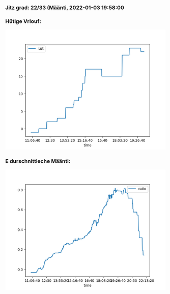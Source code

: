 ### Jitz grad: 22/33 (Määnti, 2022-01-03 19:58:00

### Hütige Vrlouf:
![Graph](Today.png)

### E durschnittleche Määnti:
![Graph](Määnti.png)